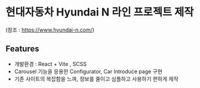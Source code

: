 # 현대자동차 Hyundai N 라인 프로젝트 제작
(참조 : https://www.hyundai-n.com/)
## Features
- 개발환경 : React + Vite , SCSS 
- Carousel 기능을 응용한 Configurator, Car Introduce page 구현
- 기존 사이트의 복잡함을 느껴, 정보를 줄이고 심플하고 사용하기 편하게 제작
